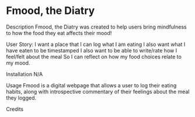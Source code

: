 # Fmood, the Diatry

Description
Fmood, the Diatry was created to help users bring mindfulness to how the food they eat affects their mood!

User Story:
I want a place that I can log what I am eating
I also want what I have eaten to be timestamped
I also want to be able to write/rate how I feel/felt about the meal
So I can reflect on how my food choices relate to my mood.


Installation N/A

Usage
Fmood is a digital webpage that allows a user to log their eating habits, along with introspective commentary of their feelings about the meal they logged.

Credits